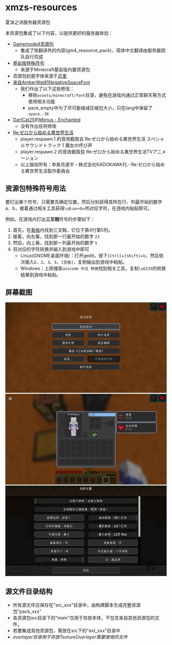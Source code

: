# xmzs-resources
夏沫之诗服务器资源包

本资源包集成了以下内容，以提供更好的服务器体验：
* [Gamemode4资源包](https://github.com/Gamemode4Dev/GM4_Resources)
    * 集成了除翻译外的内容(gm4_resource_pack)，简体中文翻译由服务器团队自行完成
* [基岩版特殊符号](assets/xmzs/textures/bedrock_glyphs/)
    * 来源于Minecraft基岩版内置资源包
* 资源包封面字体来源于[这里](https://www.lexaloffle.com/bbs/?tid=3760)
* [来自AmberWat的NegativeSpaceFont](https://github.com/AmberWat/NegativeSpaceFont)
    * 我们作出了以下这些修改：
        * 移除`assets/minecraft/font`目录，避免在游戏内通过正常聊天等方式使用相关功能
        * pack_empty中为了尽可能缩减压缩包大小，只在lang中保留了`space.-36`
* [DartCat25](https://www.planetminecraft.com/member/dartcat25/)的[Menus - Enchanted](https://www.planetminecraft.com/texture-pack/menus-enchanted/)
    * 没有作出任何修改
* [Re:ゼロから始める異世界生活](http://re-zero-anime.jp/)
    * player.respawn.1 的音效截取自 Re:ゼロから始める異世界生活 スペシャルサウンドトラック 1 魔女の呼び声
    * player.respawn.2 的音效截取自 Re:ゼロから始める異世界生活TVアニメーション
    * 以上版权所有：©長月達平・株式会社KADOKAWA刊／Re:ゼロから始める異世界生活製作委員会

## 资源包特殊符号用法

要打出某个符号，只需要先确定位置，然后分别获得其所在行、列最开始的数字a、b，接着通过相关工具获得`\uE<a><b>`所对应字符，在游戏内粘贴即可。

例如，在游戏内打出**三叉戟**符号的步骤如下：
1. 首先，在[表格](pack_xmzs-resources/assets/minecraft/font/glyph_map.webp)内找到三叉戟，它位于第4行第5列。
2. 接着，向左看，找到那一行最开始的数字 `23`
3. 然后，向上看，找到那一列最开始的数字 `5`
4. 将对应的字符转换并输入到游戏中即可
    * Linux(GNOME桌面环境)：打开gedit，按下`[Ctrl]`+`[Shift]`+`U`，然后依次输入`E`、`2`、`3`、`5`、`[空格]`，复制输出到游戏中粘贴。
    * Windows：上网搜索`unicode 中文 转换`找到相关工具，复制`\uE235`的转换结果到游戏中粘贴。

## 屏幕截图
![1](screenshots/1.png)
![2](screenshots/2.png)
![3](screenshots/3.png)

## 源文件目录结构
* 所有源文件应保存在"src_xxx"目录中，由构建脚本生成完整资源包"pack_xxx"
* 各资源包src目录下的"main"仅用于存放本体，不包含来自其他资源包的文件。
* 若要集成其他资源包，需放在src下的"ext_xxx"目录中
* *overlayer目录用于存放TextureOverlayer需要使用的文件*